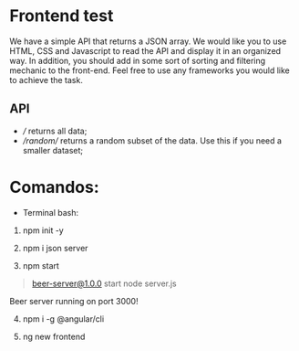 # Frontend test

We have a simple API that returns a JSON array. We would like you to use HTML, CSS and Javascript to read the API and display it in an organized way. In addition, you should add in some sort of sorting and filtering mechanic to the front-end. Feel free to use any frameworks you would like to achieve the task.

## API

* */* returns all data;
* */random/<n>* returns a random subset of the data. Use this if you need a smaller dataset;

# Comandos:
- Terminal bash:
  
1. npm init -y
  
2. npm i json server
  
3. npm start 

> beer-server@1.0.0 start
> node server.js

Beer server running on port 3000!

4. npm i -g @angular/cli

5. ng new frontend

